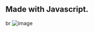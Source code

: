 
## Made with Javascript.
br
![image](https://github.com/FrancoSbaffi/Heart/assets/99909205/da9c73f7-e178-4834-a405-33a7c2119295)

